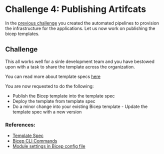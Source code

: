 # Challenge 4: Publishing Artifcats

In the [previous challenge](./Challenge3.md) you created the automated pipelines to provision the infrastructure for the applications. Let us now work on publishing the bicep templates.

## Challenge

This all works well for a sinle development team and you have bestowed upon with a task to share the template across the organization. 

You can read more about template specs [here](https://docs.microsoft.com/en-us/azure/azure-resource-manager/templates/template-specs?tabs=azure-powershell)

You are now requested to do the following:

- Publish the Bicep template into the template spec
- Deploy the template from template spec
- Do a minor change into your existing Bicep template - Update the template spec with a new version

### References:

- [Template Spec](https://docs.microsoft.com/en-us/azure/azure-resource-manager/templates/template-specs?tabs=azure-powershell)
- [Bicep CLI Commands](https://docs.microsoft.com/en-us/azure/azure-resource-manager/bicep/bicep-cli)
- [Module settings in Bicep config file](https://docs.microsoft.com/en-us/azure/azure-resource-manager/bicep/bicep-config-modules)
